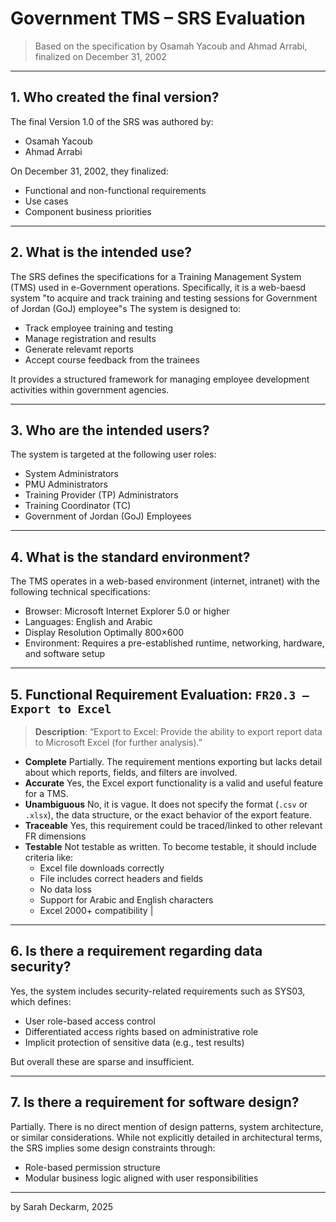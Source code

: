 # Government TMS – SRS Evaluation

> Based on the specification by Osamah Yacoub and Ahmad Arrabi, finalized on December 31, 2002

---

## 1. Who created the final version?

The final Version 1.0 of the SRS was authored by:

- Osamah Yacoub
- Ahmad Arrabi

On December 31, 2002, they finalized:
- Functional and non-functional requirements
- Use cases
- Component business priorities

---

## 2. What is the intended use?

The SRS defines the specifications for a Training Management System (TMS) used in e-Government operations. Specifically, it is a web-baesd system "to acquire and track training and testing sessions for Government of Jordan (GoJ) employee"s 
The system is designed to:

- Track employee training and testing
- Manage registration and results
- Generate relevamt reports 
- Accept course feedback from the trainees 

It provides a structured framework for managing employee development activities within government agencies.

---

## 3. Who are the intended users?

The system is targeted at the following user roles:

- System Administrators
- PMU Administrators
- Training Provider (TP) Administrators
- Training Coordinator (TC)
- Government of Jordan (GoJ) Employees

---

## 4. What is the standard environment?

The TMS operates in a web-based environment (internet, intranet) with the following technical specifications:

- Browser: Microsoft Internet Explorer 5.0 or higher
- Languages: English and Arabic
- Display Resolution Optimally 800×600
- Environment: Requires a pre-established runtime, networking, hardware, and software setup

---

## 5. Functional Requirement Evaluation: `FR20.3 – Export to Excel`

> **Description**: “Export to Excel: Provide the ability to export report data to Microsoft Excel (for further analysis).”


- **Complete**  Partially. The requirement mentions exporting but lacks detail about which reports, fields, and filters are involved.
- **Accurate** Yes, the Excel export functionality is a valid and useful feature for a TMS. 
- **Unambiguous** No, it is vague. It does not specify the format (`.csv` or `.xlsx`), the data structure, or the exact behavior of the export feature.
- **Traceable** Yes, this requirement could be traced/linked to other relevant FR dimensions
-  **Testable**  Not testable as written. To become testable, it should include criteria like:
   - Excel file downloads correctly
   - File includes correct headers and fields
   - No data loss
   - Support for Arabic and English characters
   - Excel 2000+ compatibility |

---

## 6. Is there a requirement regarding data security?

Yes, the system includes security-related requirements such as SYS03, which defines:

- User role-based access control
-   Differentiated access rights based on administrative role
-   Implicit protection of sensitive data (e.g., test results)

But overall these are sparse and insufficient. 

---

## 7. Is there a requirement for software design?

Partially. There is no direct mention of design patterns, system architecture, or similar considerations. While not explicitly detailed in architectural terms, the SRS implies some design constraints through:
- Role-based permission structure
- Modular business logic aligned with user responsibilities


---

by Sarah Deckarm, 2025
